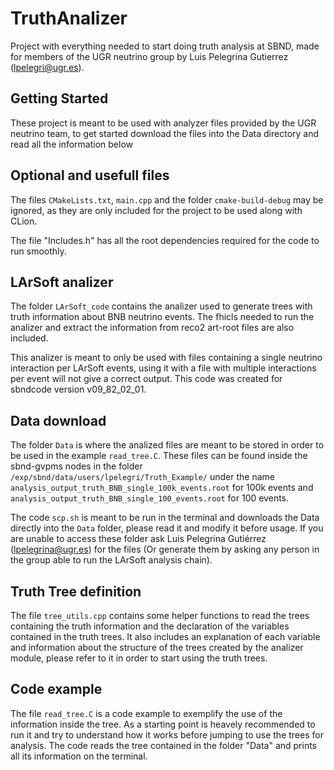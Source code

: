 # TruthAnalizer
Project with everything needed to start doing truth analysis at SBND, made for members of the UGR neutrino group by Luis Pelegrina Gutierrez (lpelegri@ugr.es).

## Getting Started
These project is meant to be used with analyzer files provided by the UGR neutrino team, to get started download the files into the Data directory and read all the information below

## Optional and usefull files
The files ```CMakeLists.txt```, ```main.cpp``` and the folder ```cmake-build-debug``` may be ignored, as they are only included for the project to be used along with CLion.

The file "Includes.h" has all the root dependencies required for the code to run smoothly.

## LArSoft analizer
The folder ```LArSoft_code``` contains the analizer used to generate trees with truth information about BNB neutrino events. The fhicls needed to run the analizer and extract the information from reco2 art-root files are also included. 

This analizer is meant to only be used with files containing a single neutrino interaction per LArSoft events, using it with a file with multiple interactions per event will not give a correct output. This code was created for sbndcode version v09_82_02_01.

## Data download
The folder ```Data``` is where the analized files are meant to be stored in order to be used in the example ```read_tree.C```. These files can be found inside the sbnd-gvpms nodes in the folder ```/exp/sbnd/data/users/lpelegri/Truth_Example/``` under the name ```analysis_output_truth_BNB_single_100k_events.root``` for 100k events and ```analysis_output_truth_BNB_single_100_events.root``` for 100 events.

The code ```scp.sh``` is meant to be run in the terminal and downloads the Data directly into the ```Data``` folder, please read it and modify it before usage. If you are unable to access these folder ask Luis Pelegrina Gutiérrez (lpelegrina@ugr.es) for the files (Or generate them by asking any person in the group able to run the LArSoft analysis chain).


## Truth Tree definition
The file ```tree_utils.cpp``` contains some helper functions to read the trees containing the truth information and the declaration of the variables contained in the truth trees. It also includes an explanation of each variable and information about the structure of the trees created by the analizer module, please refer to it in order to start using the truth trees.

## Code example
The file ```read_tree.C``` is a code example to exemplify the use of the information inside the tree. As a starting point is heavely recommended to run it and try to understand how it works before jumping to use the trees for analysis. The code reads the tree contained in the folder "Data" and prints all its information on the terminal.
